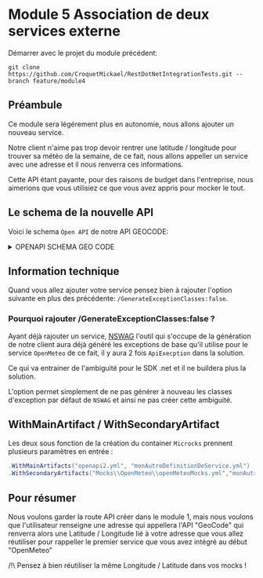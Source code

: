 # Module 5 Association de deux services externe

Démarrer avec le projet du module précédent:

```
git clone https://github.com/CroquetMickael/RestDotNetIntegrationTests.git --branch feature/module4
```

## Préambule

Ce module sera légérement plus en autonomie, nous allons ajouter un nouveau service.

Notre client n'aime pas trop devoir rentrer une latitude / longitude pour trouver sa météo de la semaine, de ce fait, nous allons appeller un service avec une adresse et il nous renverra ces informations.

Cette API étant payante, pour des raisons de budget dans l'entreprise, nous aimerions que vous utilisiez ce que vous avez appris pour mocker le tout.

## Le schema de la nouvelle API

Voici le schema `Open API` de notre API GEOCODE:

<details>
<summary>OPENAPI SCHEMA GEO CODE</summary>
<br>

```yml
openapi: 3.0.2
info:
  title: Geocoding Api
  version: 1.0.0
  description: Geocoding Api Documentation
  contact:
    url: https://openapi.it/en/support
    name: Support
  termsOfService: https://openapi.it/en/terms-and-conditions
  license:
    name: Apache 2.0
    url: http://www.apache.org/licenses/LICENSE-2.0.html
paths:
  /geocode:
    post:
      tags:
        - geocode
      operationId: geocode
      summary: Retrieve informations about a place supplying address
      requestBody:
        description: "To improve success of results, please specify an address conforming to the following format: [street], [city] [postal code] [country]  "
        content:
          application/json:
            schema:
              $ref: "#/components/schemas/Address"
      responses:
        "200":
          description: Retrieve place element
          content:
            application/json:
              schema:
                $ref: "#/components/schemas/Place"
  /reverse:
    post:
      tags:
        - reverse
      operationId: reverse
      summary: Get place information from ID or latitude/longitude
      requestBody:
        description: 'Get place information from ID or latitude/longitude: <br><ul><li>To obtain infos via ID make sure to pass the following format: <pre>{"type": "id", "id": "&lt;id&gt;"}</pre></li><li>To obtain infos via lat/long, make sure to provide the following format: <pre>{"type": "coordinates", "lat": "&lt;lat&gt;", "long": "&lt;long&gt;"}</pre></li></ul>'
        content:
          application/json:
            schema:
              $ref: "#/components/schemas/ReverseModel"
      responses:
        "200":
          description: Get place element on response
          content:
            application/json:
              schema:
                $ref: "#/components/schemas/Place"
security:
  - bearerAuth: []
components:
  securitySchemes:
    bearerAuth:
      type: http
      scheme: bearer
  schemas:
    Token:
      type: object
      properties:
        token:
          type: string
          readOnly: true
    Address:
      type: object
      properties:
        address:
          type: string
          example: Via Cristoforo Colombo, Roma RM
      required:
        - address
    ReverseModel:
      type: object
      properties:
        id:
          type: string
          example: v442c6653ee93a5733e8a9ea2f842cd5c250d2b6ab
        type:
          type: string
          example: id | coordinates
        lat:
          type: number
          format: float
          example: 41.289294
        long:
          type: number
          format: float
          example: 13.2349029
      required:
        - type
    Place:
      type: object
      properties:
        success:
          type: string
          example: "true"
        elements:
          type: object
          properties:
            id:
              type: string
              example: v442c6653ee93a5733e8a9ea2f842cd5c250d2b6ab
            element:
              type: object
              properties:
                providedBy:
                  type: string
                  example: google_maps | openstreetmap
                latitude:
                  type: number
                  format: float
                  example: 41.808916
                longitude:
                  type: number
                  format: float
                  example: 12.4535602
                bounds:
                  type: object
                  properties:
                    south:
                      type: number
                      format: float
                      example: 41.7691104
                    west:
                      type: number
                      format: float
                      example: 12.3831487
                    north:
                      type: number
                      format: float
                      example: 41.8731993
                    east:
                      type: number
                      format: float
                      example: 12.4985637
                streetNumber:
                  type: string
                  example: "null"
                streetName:
                  type: string
                  example: Via Cristoforo Colombo
                postalCode:
                  type: string
                  example: "04019"
                locality:
                  type: string
                  example: Roma
                subLocality:
                  type: string
                  example: "null"
                adminLevels:
                  type: object
                  properties:
                    "1":
                      type: object
                      properties:
                        name:
                          type: string
                          example: Lazio
                        code:
                          type: string
                          example: Lazio
                        level:
                          type: integer
                          example: 1
                    "2":
                      type: object
                      properties:
                        name:
                          type: string
                          example: Citta Metropolitana di Roma
                        code:
                          type: string
                          example: RM
                        level:
                          type: integer
                          example: 2
                    "3":
                      type: object
                      properties:
                        name:
                          type: string
                          example: Roma
                        code:
                          type: string
                          example: Roma
                        level:
                          type: integer
                          example: 3
                country:
                  type: string
                  example: Italy
                countryCode:
                  type: string
                  example: IT
                timezone:
                  type: string
                  example: "null"
servers:
  - url: https://geocoding.openapi.it
    description: Production
  - url: https://test.geocoding.openapi.it
    description: Sandbox
externalDocs:
  description: First time here? Generate a new access token
  url: https://console.openapi.com/oauth
```

</details>

## Information technique

Quand vous allez ajouter votre service pensez bien à rajouter l'option suivante en plus des précédente: `/GenerateExceptionClasses:false`.

### Pourquoi rajouter /GenerateExceptionClasses:false ?

Ayant déjà rajouter un service, [NSWAG](https://github.com/RicoSuter/NSwag) l'outil qui s'occupe de la génération de notre client aura déjà généré les exceptions de base qu'il utilise pour le service `OpenMeteo` de ce fait, il y aura 2 fois `ApiExecption` dans la solution.

Ce qui va entrainer de l'ambiguité pour le SDK .net et il ne buildera plus la solution.

L'option permet simplement de ne pas générer à nouveau les classes d'exception par défaut de `NSWAG` et ainsi ne pas créer cette ambiguité.

## WithMainArtifact / WithSecondaryArtifact

Les deux sous fonction de la création du container `Microcks` prennent plusieurs paramètres en entrée :

```cs
.WithMainArtifacts("openapi2.yml", "monAutreDefinitionDeService.yml")
.WithSecondaryArtifacts("Mocks\\OpenMeteo\\openMeteoMocks.yml","monAutreMockDeMaDefinitionDeService.yml")
```

## Pour résumer

Nous voulons garder la route API créer dans le module 1, mais nous voulons que l'utilisateur renseigne une adresse qui appellera l'API "GeoCode" qui renverra alors une Latitude / Longitude lié à votre adresse que vous allez réutiliser pour rappeller le premier service que vous avez intégré au début "OpenMeteo"

/!\ Pensez à bien réutiliser la même Longitude / Latitude dans vos mocks !
